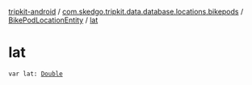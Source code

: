 [tripkit-android](../../index.md) / [com.skedgo.tripkit.data.database.locations.bikepods](../index.md) / [BikePodLocationEntity](index.md) / [lat](./lat.md)

# lat

`var lat: `[`Double`](https://kotlinlang.org/api/latest/jvm/stdlib/kotlin/-double/index.html)